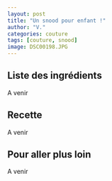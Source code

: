```yaml
---
layout: post
title: "Un snood pour enfant !"
author: "V."
categories: couture
tags: [couture, snood]
image: DSC00198.JPG
---
```


## Liste des ingrédients

A venir

## Recette

A venir

## Pour aller plus loin

A venir
